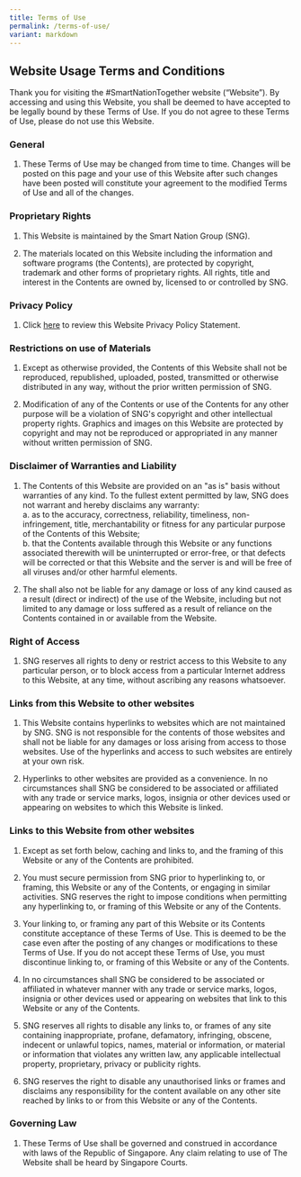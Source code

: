 ```yaml
---
title: Terms of Use
permalink: /terms-of-use/
variant: markdown
---
```

## Website Usage Terms and Conditions

Thank you for visiting the #SmartNationTogether website (“Website”). By accessing and using this Website, you shall be deemed to have accepted to be legally bound by these Terms of Use. If you do not agree to these Terms of Use, please do not use this Website.

### General

1. These Terms of Use may be changed from time to time. Changes will be posted on this page and your use of this Website after such changes have been posted will constitute your agreement to the modified Terms of Use and all of the changes.

### Proprietary Rights

1. This Website is maintained by the Smart Nation Group (SNG).

2. The materials located on this Website including the information and software programs (the Contents), are protected by copyright, trademark and other forms of proprietary rights. All rights, title and interest in the Contents are owned by, licensed to or controlled by SNG.

### Privacy Policy

1. Click [here](/privacy/) to review this Website Privacy Policy Statement.

### Restrictions on use of Materials

1. Except as otherwise provided, the Contents of this Website shall not be reproduced, republished, uploaded, posted, transmitted or otherwise distributed in any way, without the prior written permission of SNG.

2. Modification of any of the Contents or use of the Contents for any other purpose will be a violation of SNG's copyright and other intellectual property rights. Graphics and images on this Website are protected by copyright and may not be reproduced or appropriated in any manner without written permission of SNG.

### Disclaimer of Warranties and Liability

1. The Contents of this Website are provided on an "as is" basis without warranties of any kind. To the fullest extent permitted by law, SNG does not warrant and hereby disclaims any warranty:<br>
  a. as to the accuracy, correctness, reliability, timeliness, non-infringement, title, merchantability or fitness for any particular purpose of the Contents of this Website;<br>
  b. that the Contents available through this Website or any functions associated therewith will be uninterrupted or error-free, or that defects will be corrected or that this Website and the server is and will be free of all viruses and/or other harmful elements.

2. The shall also not be liable for any damage or loss of any kind caused as a result (direct or indirect) of the use of the Website, including but not limited to any damage or loss suffered as a result of reliance on the Contents contained in or available from the Website.

### Right of Access

1. SNG reserves all rights to deny or restrict access to this Website to any particular person, or to block access from a particular Internet address to this Website, at any time, without ascribing any reasons whatsoever.

### Links from this Website to other websites

1. This Website contains hyperlinks to websites which are not maintained by SNG. SNG is not responsible for the contents of those websites and shall not be liable for any damages or loss arising from access to those websites. Use of the hyperlinks and access to such websites are entirely at your own risk.

2. Hyperlinks to other websites are provided as a convenience. In no circumstances shall SNG be considered to be associated or affiliated with any trade or service marks, logos, insignia or other devices used or appearing on websites to which this Website is linked.

### Links to this Website from other websites

1. Except as set forth below, caching and links to, and the framing of this Website or any of the Contents are prohibited.

2. You must secure permission from SNG prior to hyperlinking to, or framing, this Website or any of the Contents, or engaging in similar activities. SNG reserves the right to impose conditions when permitting any hyperlinking to, or framing of this Website or any of the Contents.

3. Your linking to, or framing any part of this Website or its Contents constitute acceptance of these Terms of Use. This is deemed to be the case even after the posting of any changes or modifications to these Terms of Use. If you do not accept these Terms of Use, you must discontinue linking to, or framing of this Website or any of the Contents.

4. In no circumstances shall SNG be considered to be associated or affiliated in whatever manner with any trade or service marks, logos, insignia or other devices used or appearing on websites that link to this Website or any of the Contents.

5. SNG reserves all rights to disable any links to, or frames of any site containing inappropriate, profane, defamatory, infringing, obscene, indecent or unlawful topics, names, material or information, or material or information that violates any written law, any applicable intellectual property, proprietary, privacy or publicity rights.

6. SNG reserves the right to disable any unauthorised links or frames and disclaims any responsibility for the content available on any other site reached by links to or from this Website or any of the Contents.

### Governing Law

1. These Terms of Use shall be governed and construed in accordance with laws of the Republic of Singapore. Any claim relating to use of The Website shall be heard by Singapore Courts.